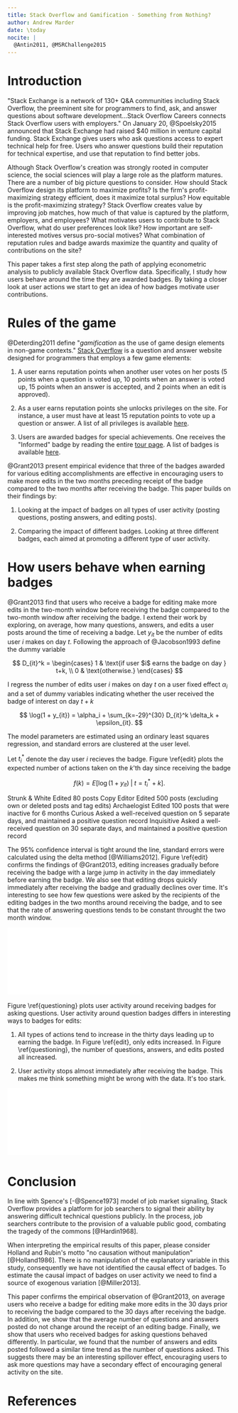 ```yaml
---
title: Stack Overflow and Gamification - Something from Nothing?
author: Andrew Marder
date: \today
nocite: |
  @Antin2011, @MSRChallenge2015
---
```


# Introduction

"Stack Exchange is a network of 130+ Q&A communities including Stack Overflow, the preeminent site for programmers to find, ask, and answer questions about software development...Stack Overflow Careers connects Stack Overflow users with employers." On January 20, @Spoelsky2015 announced that Stack Exchange had raised $40 million in venture capital funding. Stack Exchange gives users who ask questions access to expert technical help for free. Users who answer questions build their reputation for technical expertise, and use that reputation to find better jobs.

Although Stack Overflow's creation was strongly rooted in computer science, the social sciences will play a large role as the platform matures. There are a number of big picture questions to consider. How should Stack Overflow design its platform to maximize profits? Is the firm's profit-maximizing strategy efficient, does it maximize total surplus? How equitable is the profit-maximizing strategy? Stack Overflow creates value by improving job matches, how much of that value is captured by the platform, employers, and employees? What motivates users to contribute to Stack Overflow, what do user preferences look like? How important are self-interested motives versus pro-social motives? What combination of reputation rules and badge awards maximize the quantity and quality of contributions on the site?

This paper takes a first step along the path of applying econometric analysis to publicly available Stack Overflow data. Specifically, I study how users behave around the time they are awarded badges. By taking a closer look at user actions we start to get an idea of how badges motivate user contributions.

# Rules of the game

@Deterding2011 define "_gamification_ as the use of game design
elements in non-game contexts."
[Stack Overflow](http://stackoverflow.com/) is a question and answer
website designed for programmers that employs a few game elements:

1. A user earns reputation points when another user votes on her posts
   (5 points when a question is voted up, 10 points when an answer is
   voted up, 15 points when an answer is accepted, and 2 points when
   an edit is approved).

2. As a user earns reputation points she unlocks privileges on the
   site. For instance, a user must have at least 15 reputation points
   to vote up a question or answer. A list of all privileges is
   available [here](http://stackoverflow.com/help/privileges).

3. Users are awarded badges for special achievements. One receives the
   "Informed" badge by reading the entire
   [tour page](http://stackoverflow.com/tour). A list of badges is
   available [here](http://stackoverflow.com/help/badges).

@Grant2013 present empirical evidence that three of the
badges awarded for various editing accomplishments are effective in
encouraging users to make more edits in the two months preceding
receipt of the badge compared to the two months after receiving the
badge. This paper builds on their findings by:

1. Looking at the impact of badges on all types of user activity (posting questions, posting answers, and editing posts).

3. Comparing the impact of different badges. Looking at three different badges, each aimed at promoting a different type of user activity.

# How users behave when earning badges

@Grant2013 find that users who receive a badge for editing make more edits in the two-month window before receiving the badge compared to the two-month window after receiving the badge. I extend their work by exploring, on average, how many questions, answers, and edits a user posts around the time of receiving a badge. Let $y_{it}$ be the number of edits user $i$ makes on day $t$. Following the approach of @Jacobson1993 define the dummy variable

$$
D_{it}^k =
\begin{cases}
1 & \text{if user $i$ earns the badge on day } t+k, \\
0 & \text{otherwise.}
\end{cases}
$$

I regress the number of edits user $i$ makes on day $t$ on a user fixed effect $\alpha_i$ and a set of dummy variables indicating whether the user received the badge of interest on day $t+k$

$$
\log(1 + y_{it}) = \alpha_i + \sum_{k=-29}^{30} D_{it}^k \delta_k + \epsilon_{it}.
$$

The model parameters are estimated using an ordinary least squares regression, and standard errors are clustered at the user level.

Let $t_i^*$ denote the day user $i$ recieves the badge. Figure \ref{edit} plots the expected number of actions taken on the $k$'th day since receiving the badge

$$
f(k) = E \left[ \log(1 + y_{it}) \; | \; t=t^*_i + k \right].
$$

Strunk & White Edited 80 posts
Copy Editor Edited 500 posts (excluding own or deleted posts and tag edits)
Archaelogist Edited 100 posts that were inactive for 6 months
Curious Asked a well-received question on 5 separate days, and maintained a positive question record
Inquisitive Asked a well-received question on 30 separate days, and maintained a positive question record

The 95% confidence interval is tight around the line, standard errors were calculated using the delta method [@Williams2012]. Figure \ref{edit} confirms the findings of @Grant2013, editing increases gradually before receiving the badge with a large jump in activity in the day immediately before earning the badge. We also see that editing drops quickly immediately after receiving the badge and gradually declines over time. It's interesting to see how few questions were asked by the recipients of the editing badges in the two months around receiving the badge, and to see that the rate of answering questions tends to be constant throught the two month window.

![\label{edit} User activity over time - badges for edits](figures/editing.pdf)

Figure \ref{questioning} plots user activity around receiving badges for asking questions. User activity around question badges differs in interesting ways to badges for edits:

1. All types of actions tend to increase in the thirty days leading up to earning the badge. In Figure \ref{edit}, only edits increased. In Figure \ref{questioning}, the number of questions, answers, and edits posted all increased.

2. User activity stops almost immediately after receiving the badge. This makes me think something might be wrong with the data. It's too stark.

![\label{questioning} User activity over time - badges for questions](figures/questions.pdf)

# Conclusion

In line with Spence's [-@Spence1973] model of job market signaling, Stack Overflow provides a platform for job searchers to signal their ability by answering difficult technical questions publicly. In the process, job searchers contribute to the provision of a valuable public good, combating the tragedy of the commons [@Hardin1968].

When interpreting the empirical results of this paper, please consider Holland and Rubin's motto "no causation without manipulation" [@Holland1986]. There is no manipulation of the explanatory variable in this study, consequently we have not identified the causal effect of badges. To estimate the causal impact of badges on user activity we need to find a source of exogenous variation [@Miller2013].

This paper confirms the empirical observation of @Grant2013, on average users who receive a badge for editing make more edits in the 30 days prior to receiving the badge compared to the 30 days after receiving the badge. In addition, we show that the average number of questions and answers posted do not change around the receipt of an editing badge. Finally, we show that users who received badges for asking questions behaved differently. In particular, we found that the number of answers and edits posted followed a similar time trend as the number of questions asked. This suggests there may be an interesting spillover effect, encouraging users to ask more questions may have a secondary effect of encouraging general activity on the site.

# References
